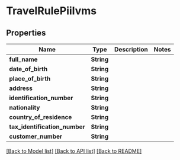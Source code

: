 # TravelRulePiiIvms

## Properties

Name | Type | Description | Notes
------------ | ------------- | ------------- | -------------
**full_name** | **String** |  | 
**date_of_birth** | **String** |  | 
**place_of_birth** | **String** |  | 
**address** | **String** |  | 
**identification_number** | **String** |  | 
**nationality** | **String** |  | 
**country_of_residence** | **String** |  | 
**tax_identification_number** | **String** |  | 
**customer_number** | **String** |  | 

[[Back to Model list]](../README.md#documentation-for-models) [[Back to API list]](../README.md#documentation-for-api-endpoints) [[Back to README]](../README.md)



